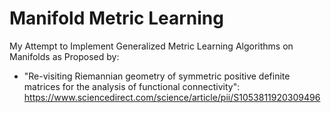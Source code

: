 # Manifold Metric Learning
My Attempt to Implement Generalized Metric Learning Algorithms on Manifolds as Proposed by:<br>
- "Re-visiting Riemannian geometry of symmetric positive definite matrices for the analysis of functional connectivity": https://www.sciencedirect.com/science/article/pii/S1053811920309496 <br>
